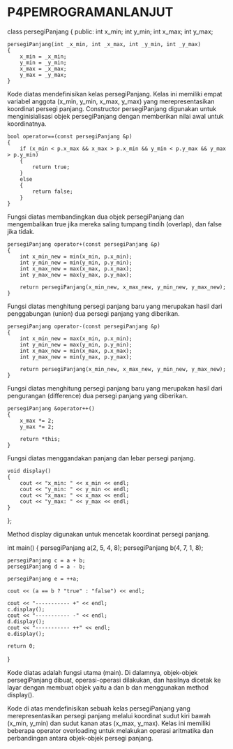 # P4PEMROGRAMANLANJUT
class persegiPanjang
{
public:
    int x_min;
    int y_min;
    int x_max;
    int y_max;

    persegiPanjang(int _x_min, int _x_max, int _y_min, int _y_max)
    {
        x_min = _x_min;
        y_min = _y_min;
        x_max = _x_max;
        y_max = _y_max;
    }
Kode diatas mendefinisikan kelas persegiPanjang. Kelas ini memiliki empat variabel anggota (x_min, y_min, x_max, y_max) yang merepresentasikan koordinat persegi panjang. Constructor persegiPanjang digunakan untuk menginisialisasi objek persegiPanjang dengan memberikan nilai awal untuk koordinatnya.

    bool operator==(const persegiPanjang &p)
    {
        if (x_min < p.x_max && x_max > p.x_min && y_min < p.y_max && y_max > p.y_min)
        {
            return true;
        }
        else
        {
            return false;
        }
    }
Fungsi diatas membandingkan dua objek persegiPanjang dan mengembalikan true jika mereka saling tumpang tindih (overlap), dan false jika tidak.

    persegiPanjang operator+(const persegiPanjang &p)
    {
        int x_min_new = min(x_min, p.x_min);
        int y_min_new = min(y_min, p.y_min);
        int x_max_new = max(x_max, p.x_max);
        int y_max_new = max(y_max, p.y_max);

        return persegiPanjang(x_min_new, x_max_new, y_min_new, y_max_new);
    }
Fungsi diatas menghitung persegi panjang baru yang merupakan hasil dari penggabungan (union) dua persegi panjang yang diberikan.

    persegiPanjang operator-(const persegiPanjang &p)
    {
        int x_min_new = max(x_min, p.x_min);
        int y_min_new = max(y_min, p.y_min);
        int x_max_new = min(x_max, p.x_max);
        int y_max_new = min(y_max, p.y_max);

        return persegiPanjang(x_min_new, x_max_new, y_min_new, y_max_new);
    }
Fungsi diatas menghitung persegi panjang baru yang merupakan hasil dari pengurangan (difference) dua persegi panjang yang diberikan.

    persegiPanjang &operator++()
    {
        x_max *= 2;
        y_max *= 2;

        return *this;
    }
Fungsi diatas menggandakan panjang dan lebar persegi panjang.

    void display()
    {
        cout << "x_min: " << x_min << endl;
        cout << "y_min: " << y_min << endl;
        cout << "x_max: " << x_max << endl;
        cout << "y_max: " << y_max << endl;
    }
};

Method display digunakan untuk mencetak koordinat persegi panjang.

int main()
{
    persegiPanjang a(2, 5, 4, 8);
    persegiPanjang b(4, 7, 1, 8);

    persegiPanjang c = a + b;
    persegiPanjang d = a - b;

    persegiPanjang e = ++a;

    cout << (a == b ? "true" : "false") << endl;

    cout << "----------- +" << endl;
    c.display();
    cout << "----------- -" << endl;
    d.display();
    cout << "----------- ++" << endl;
    e.display();

    return 0;
}

Kode diatas adalah fungsi utama (main). Di dalamnya, objek-objek persegiPanjang dibuat, operasi-operasi dilakukan, dan hasilnya dicetak ke layar dengan  membuat objek yaitu a dan b dan menggunakan method display().


Kode di atas mendefinisikan sebuah kelas persegiPanjang yang merepresentasikan persegi panjang melalui koordinat sudut kiri bawah (x_min, y_min) dan sudut kanan atas (x_max, y_max). Kelas ini memiliki beberapa operator overloading untuk melakukan operasi aritmatika dan perbandingan antara objek-objek persegi panjang. 
